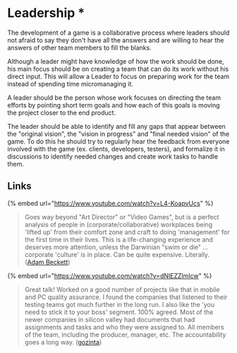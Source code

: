 # Leadership \*

The development of a game is a collaborative process where leaders should not afraid to say they don't have all the answers and are willing to hear the answers of other team members to fill the blanks.

Although a leader might have knowledge of how the work should be done, his main focus should be on creating a team that can do its work without his direct input. This will allow a Leader to focus on preparing work for the team instead of spending time micromanaging it.

A leader should be the person whose work focuses on directing the team efforts by pointing short term goals and how each of this goals is moving the project closer to the end product.

The leader should be able to identify and fill any gaps that appear between the "original vision", the "vision in progress" and "final needed vision" of the game. To do this he should try to regularly hear the feedback from everyone involved with the game \(ex. clients, developers, testers\), and formalize it in discussions to identify needed changes and create work tasks to handle them.

## Links

{% embed url="https://www.youtube.com/watch?v=L4-KoapvUcs" %}

> Goes way beyond "Art Director" or "Video Games", but is a perfect analysis of people in \(corporate/collaborative\) workplaces being 'lifted up' from their comfort zone and craft to doing 'management' for the first time in their lives. This is a life-changing experience and deserves more attention, unless the Darwinian "swim or die" ... corporate 'culture' is in place. Can be quite expensive. Literally. \([Adam Beckett](https://www.youtube.com/channel/UCwe10eNOMciFfqjQuC1xemA)\)



{% embed url="https://www.youtube.com/watch?v=dNlEZZlmIcw" %}

> Great talk! Worked on a good number of projects like that in mobile and PC quality assurance. I found the companies that listened to their testing teams got much further in the long run. I also like the 'you need to stick it to your boss' segment. 100% agreed. Most of the newer companies in silicon valley had documents that had assignments and tasks and who they were assigned to. All members of the team, including the producer, manager, etc. The accountability goes a long way. \([gozinta](https://www.youtube.com/channel/UCO_Xzqf0dKQxACUtmy3UCsA)\)

